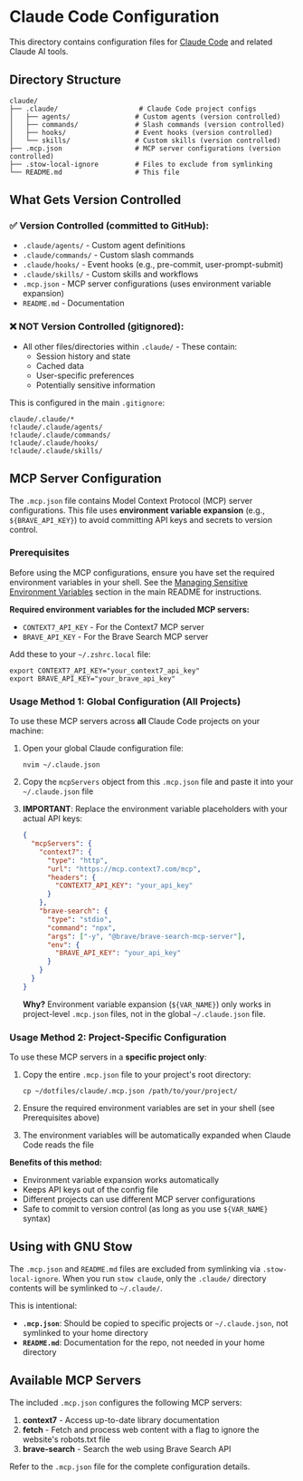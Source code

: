 # Claude Code Configuration

This directory contains configuration files for [Claude Code](https://claude.com/claude-code) and related Claude AI tools.

## Directory Structure

```
claude/
├── .claude/                    # Claude Code project configs
│   ├── agents/                # Custom agents (version controlled)
│   ├── commands/              # Slash commands (version controlled)
│   ├── hooks/                 # Event hooks (version controlled)
│   └── skills/                # Custom skills (version controlled)
├── .mcp.json                  # MCP server configurations (version controlled)
├── .stow-local-ignore         # Files to exclude from symlinking
└── README.md                  # This file
```

## What Gets Version Controlled

### ✅ Version Controlled (committed to GitHub):
- `.claude/agents/` - Custom agent definitions
- `.claude/commands/` - Custom slash commands
- `.claude/hooks/` - Event hooks (e.g., pre-commit, user-prompt-submit)
- `.claude/skills/` - Custom skills and workflows
- `.mcp.json` - MCP server configurations (uses environment variable expansion)
- `README.md` - Documentation

### ❌ NOT Version Controlled (gitignored):
- All other files/directories within `.claude/` - These contain:
  - Session history and state
  - Cached data
  - User-specific preferences
  - Potentially sensitive information

This is configured in the main `.gitignore`:
```gitignore
claude/.claude/*
!claude/.claude/agents/
!claude/.claude/commands/
!claude/.claude/hooks/
!claude/.claude/skills/
```

## MCP Server Configuration

The `.mcp.json` file contains Model Context Protocol (MCP) server configurations. This file uses **environment variable expansion** (e.g., `${BRAVE_API_KEY}`) to avoid committing API keys and secrets to version control.

### Prerequisites

Before using the MCP configurations, ensure you have set the required environment variables in your shell. See the [Managing Sensitive Environment Variables](../README.md#managing-sensitive-environment-variables) section in the main README for instructions.

**Required environment variables for the included MCP servers:**
- `CONTEXT7_API_KEY` - For the Context7 MCP server
- `BRAVE_API_KEY` - For the Brave Search MCP server

Add these to your `~/.zshrc.local` file:
```shell
export CONTEXT7_API_KEY="your_context7_api_key"
export BRAVE_API_KEY="your_brave_api_key"
```

### Usage Method 1: Global Configuration (All Projects)

To use these MCP servers across **all** Claude Code projects on your machine:

1. Open your global Claude configuration file:
   ```shell
   nvim ~/.claude.json
   ```

2. Copy the `mcpServers` object from this `.mcp.json` file and paste it into your `~/.claude.json` file

3. **IMPORTANT**: Replace the environment variable placeholders with your actual API keys:
   ```json
   {
     "mcpServers": {
       "context7": {
         "type": "http",
         "url": "https://mcp.context7.com/mcp",
         "headers": {
           "CONTEXT7_API_KEY": "your_api_key"
         }
       },
       "brave-search": {
         "type": "stdio",
         "command": "npx",
         "args": ["-y", "@brave/brave-search-mcp-server"],
         "env": {
           "BRAVE_API_KEY": "your_api_key"
         }
       }
     }
   }
   ```

   **Why?** Environment variable expansion (`${VAR_NAME}`) only works in project-level `.mcp.json` files, not in the global `~/.claude.json` file.

### Usage Method 2: Project-Specific Configuration

To use these MCP servers in a **specific project only**:

1. Copy the entire `.mcp.json` file to your project's root directory:
   ```shell
   cp ~/dotfiles/claude/.mcp.json /path/to/your/project/
   ```

2. Ensure the required environment variables are set in your shell (see Prerequisites above)

3. The environment variables will be automatically expanded when Claude Code reads the file

**Benefits of this method:**
- Environment variable expansion works automatically
- Keeps API keys out of the config file
- Different projects can use different MCP server configurations
- Safe to commit to version control (as long as you use `${VAR_NAME}` syntax)

## Using with GNU Stow

The `.mcp.json` and `README.md` files are excluded from symlinking via `.stow-local-ignore`. When you run `stow claude`, only the `.claude/` directory contents will be symlinked to `~/.claude/`.

This is intentional:
- **`.mcp.json`**: Should be copied to specific projects or `~/.claude.json`, not symlinked to your home directory
- **`README.md`**: Documentation for the repo, not needed in your home directory

## Available MCP Servers

The included `.mcp.json` configures the following MCP servers:

1. **context7** - Access up-to-date library documentation
2. **fetch** - Fetch and process web content with a flag to ignore the website's robots.txt file
3. **brave-search** - Search the web using Brave Search API

Refer to the `.mcp.json` file for the complete configuration details.

